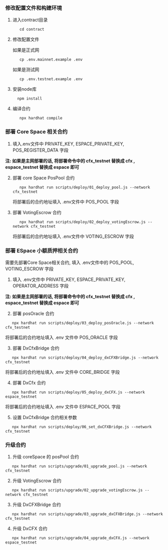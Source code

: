 ### 修改配置文件和构建环境
1. 进入contract目录
   ```shell
      cd contract
   ```
2. 修改配置文件
   
   如果是正式网
   ```shell
      cp .env.mainnet.example .env
   ```

   如果是测试网
   ```shell
      cp .env.testnet.example .env
   ```
3. 安装node库
    ```shell
      npm install
   ```
4. 编译合约
   ```shell
      npx hardhat compile
   ```

### 部署 Core Space 相关合约
1. 填入.env文件中 PRIVATE_KEY, ESPACE_PRIVATE_KEY, POS_REGISTER_DATA 字段

**注: 如果是主网部署的话, 将部署命令中的 cfx_testnet 替换成 cfx , espace_testnet 替换成 espace 即可**

2. 部署 core Space PosPool 合约
   ```shell
      npx hardhat run scripts/deploy/01_deploy_pool.js --network cfx_testnet
   ```
   将部署后的合约地址填入 .env文件中 POS_POOL 字段

3. 部署 VotingEscrow 合约
   ```shell
      npx hardhat run scripts/deploy/02_deploy_votingEscrow.js --network cfx_testnet
   ```
   将部署后的合约地址填入 .env文件中 VOTING_ESCROW 字段

### 部署 ESpace 小额质押相关合约
需要先部署Core Space相关合约, 填入 .env文件中的 POS_POOL, VOTING_ESCROW 字段

1. 填入 .env文件中 PRIVATE_KEY, ESPACE_PRIVATE_KEY, OPERATOR_ADDRESS 字段

**注: 如果是主网部署的话, 将部署命令中的 cfx_testnet 替换成 cfx , espace_testnet 替换成 espace 即可**

2. 部署 posOracle 合约
```shell
   npx hardhat run scripts/deploy/03_deploy_posOracle.js --network cfx_testnet
```
将部署后的合约地址填入 .env 文件中 POS_ORACLE 字段

3. 部署 DxCfxBridge 合约
```shell
   npx hardhat run scripts/deploy/04_deploy_dxCFXBridge.js --network cfx_testnet
```
将部署后的合约地址填入 .env 文件中 CORE_BRIDGE 字段

4. 部署 DxCfx 合约
```shell
   npx hardhat run scripts/deploy/05_deploy_dxCFX.js --network espace_testnet
```
将部署后的合约地址填入 .env 文件中 ESPACE_POOL 字段

5. 设置 DxCfxBridge 合约相关参数
```shell
   npx hardhat run scripts/deploy/06_set_dxCFXBridge.js --network cfx_testnet
```

### 升级合约
1. 升级 coreSpace 的 posPool 合约
```shell
   npx hardhat run scripts/upgrade/01_upgrade_pool.js --network cfx_testnet
```

2. 升级 VotingEscrow 合约
```shell
   npx hardhat run scripts/upgrade/02_upgrade_votingEscrow.js --network cfx_testnet
```

3. 升级 DxCFXBridge 合约
```shell
   npx hardhat run scripts/upgrade/03_upgrade_dxCFXBridge.js --network cfx_testnet
```

4. 升级 DxCFX 合约
```shell
   npx hardhat run scripts/upgrade/04_upgrade_dxCFX.js --network espace_testnet
```
